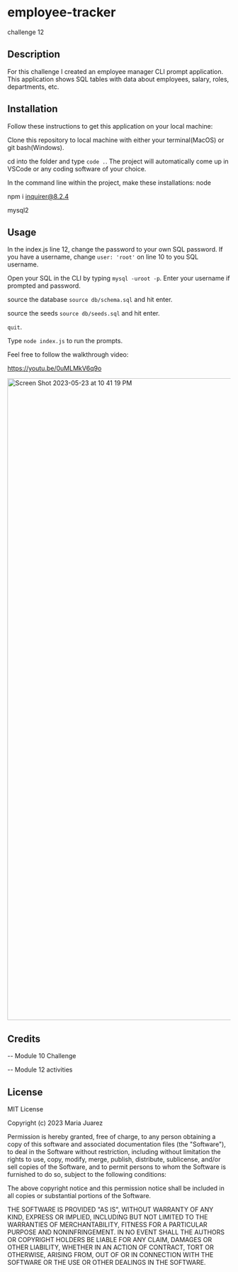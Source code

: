 # employee-tracker
challenge 12

  ## Description

  For this challenge I created an employee manager CLI prompt application. This application shows SQL tables with data about employees, salary, roles, departments, etc. 

  
  ## Installation

  Follow these instructions to get this application on your local machine:

  Clone this repository to local machine with either your terminal(MacOS) or git bash(Windows).

  cd into the folder and type `code .`. The project will automatically come up in VSCode or any coding software of your choice.

 In the command line within the project, make these installations:
  node 

  npm i inquirer@8.2.4
  
  mysql2
  
  ## Usage

  In the index.js line 12, change the password to your own SQL password. If you have a username, change  `user: 'root'` on line 10 to you SQL username.

   Open your SQL in the CLI by typing `mysql -uroot -p`. Enter  your username if prompted and password.

   source the database `source db/schema.sql` and hit enter.

   source the seeds `source db/seeds.sql` and hit enter.

   `quit`.

   Type `node index.js` to run the prompts.

   Feel free to follow the walkthrough video:
   
   
   https://youtu.be/0uMLMkV6q9o
   
   

<img width="1445" alt="Screen Shot 2023-05-23 at 10 41 19 PM" src="https://github.com/maria-ciovacco-juarez/employee-tracker/assets/119270869/499857dd-5fbf-41af-85d1-571f77d1002e">


 
  ## Credits

-- Module 10 Challenge 

 -- Module 12 activities


  
  ## License
  
  MIT License

Copyright (c) 2023 Maria Juarez

Permission is hereby granted, free of charge, to any person obtaining a copy
of this software and associated documentation files (the "Software"), to deal
in the Software without restriction, including without limitation the rights
to use, copy, modify, merge, publish, distribute, sublicense, and/or sell
copies of the Software, and to permit persons to whom the Software is
furnished to do so, subject to the following conditions:

The above copyright notice and this permission notice shall be included in all
copies or substantial portions of the Software.

THE SOFTWARE IS PROVIDED "AS IS", WITHOUT WARRANTY OF ANY KIND, EXPRESS OR
IMPLIED, INCLUDING BUT NOT LIMITED TO THE WARRANTIES OF MERCHANTABILITY,
FITNESS FOR A PARTICULAR PURPOSE AND NONINFRINGEMENT. IN NO EVENT SHALL THE
AUTHORS OR COPYRIGHT HOLDERS BE LIABLE FOR ANY CLAIM, DAMAGES OR OTHER
LIABILITY, WHETHER IN AN ACTION OF CONTRACT, TORT OR OTHERWISE, ARISING FROM,
OUT OF OR IN CONNECTION WITH THE SOFTWARE OR THE USE OR OTHER DEALINGS IN THE
SOFTWARE.

  

